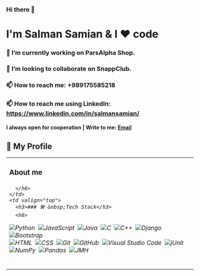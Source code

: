 ### Hi there 👋


<h1>I'm Salman Samian & I ❤️ code</h1>


### 🔭 I’m currently working on ParsAlpha Shop.

### 👯 I’m looking to collaborate on SnappClub.

### 📫 How to reach me: +989175585218

### 📫 How to reach me using LinkedIn: https://www.linkedin.com/in/salmansamian/


<h4>I always open for cooperation | Write to me: <a href="mailto:salman.samian@gmail.com">Email</a></h4>


<h2>📝 My Profile </h2>
<table>
  <tr>
    <td valign="top">
      <h3>About me</h3>
      <h6>
     
      </h6> 
    </td>
    <td valign="top">
      <h3>### 🛠 &nbsp;Tech Stack</h3>
      <h6>
     

![Python](https://img.shields.io/badge/-Python-05122A?style=flat&logo=python)&nbsp;
![JavaScript](https://img.shields.io/badge/-JavaScript-05122A?style=flat&logo=javascript)&nbsp;
![Java](https://img.shields.io/badge/-Java-05122A?style=flat&logo=Java&logoColor=FFA518)&nbsp;
![C](https://img.shields.io/badge/-C-05122A?style=flat&logo=C&logoColor=A8B9CC)&nbsp;
![C++](https://img.shields.io/badge/-C++-05122A?style=flat&logo=C%2B%2B&logoColor=00599C)&nbsp;
![Django](https://img.shields.io/badge/-Django-05122A?style=flat&logo=django&logoColor=092E20)&nbsp;
![Bootstrap](https://img.shields.io/badge/-Bootstrap-05122A?style=flat&logo=bootstrap&logoColor=563D7C)\
![HTML](https://img.shields.io/badge/-HTML-05122A?style=flat&logo=HTML5)&nbsp;
![CSS](https://img.shields.io/badge/-CSS-05122A?style=flat&logo=CSS3&logoColor=1572B6)&nbsp;
![Git](https://img.shields.io/badge/-Git-05122A?style=flat&logo=git)&nbsp;
![GitHub](https://img.shields.io/badge/-GitHub-05122A?style=flat&logo=github)&nbsp;
![Visual Studio Code](https://img.shields.io/badge/-Visual%20Studio%20Code-05122A?style=flat&logo=visual-studio-code&logoColor=007ACC)&nbsp;
![jUnit](https://img.shields.io/badge/jUnit%20-%23150458.svg?&style=flat&logo=Java&logoColor=white)&nbsp;
![NumPy](https://img.shields.io/badge/numpy%20-%23013243.svg?&style=flat&logo=numpy&logoColor=white)&nbsp;
![Pandas](https://img.shields.io/badge/pandas%20-%23150458.svg?&style=flat&logo=pandas&logoColor=white)&nbsp;
![JMH](https://img.shields.io/badge/JMH%20-%23150458.svg?&?style=for-the-badge&logo=appveyor&flat&logo=Nodejs&logoColor=white)&nbsp;
      </h6> 
    </td>
  </tr>
</table>


   
<!--
**Salman-Samian/Salman-Samian** is a ✨ _special_ ✨ repository because its `README.md` (this file) appears on your GitHub profile.

Here are some ideas to get you started:

- 🔭 I’m currently working on ...
- 🌱 I’m currently learning ...
- 👯 I’m looking to collaborate on ...
- 🤔 I’m looking for help with ...
- 💬 Ask me about ...
- 📫 How to reach me: ...
- 😄 Pronouns: ...
- ⚡ Fun fact: ...
-->
